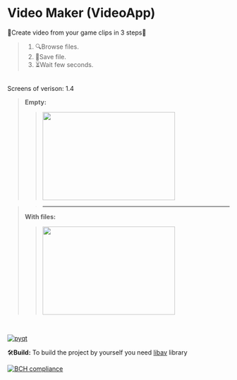 # Video Maker (VideoApp)
💙Create video from your game clips in 3 steps💙
>1. 🔍Browse files.
>2. 💾Save file.
>3. ⏳Wait few seconds.
<br>
Screens of verison: 1.4

>**Empty:**  
>><img src="https://media.discordapp.net/attachments/889867107846750281/904027421144129608/unknown.png" width="300" height="200">


>>----------
>>
>**With files:**  
>><img src="https://media.discordapp.net/attachments/889867107846750281/904027740502622239/unknown.png" width="300" height="200">

<br>

[![pyqt](https://img.shields.io/badge/Other%20version%20on-PyQt5-112aa.svg)](https://github.com/KXRXH/VideoMaker)
<br>

🛠️**Build:** To build the project by yourself you need [libav](https://github.com/KXRXH/VideoMaker_Cpp/blob/main/lib/libav/readme.txt) library

[![BCH compliance](https://bettercodehub.com/edge/badge/KXRXH/VideoMaker_Cpp?branch=main)](https://bettercodehub.com/)
